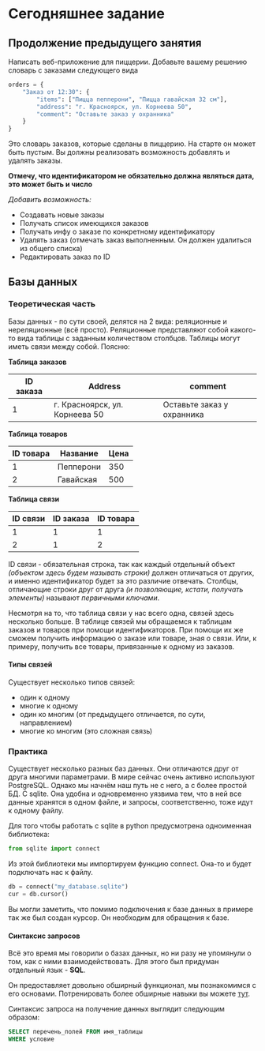 # Сегодняшнее задание
## Продолжение предыдущего занятия
Написать веб-приложение для пиццерии. Добавьте вашему решению
словарь с заказами следующего вида
```python
orders = {
    "Заказ от 12:30": {
        "items": ["Пицца пепперони", "Пицца гавайская 32 см"], 
        "address": "г. Красноярск, ул. Корнеева 50",
        "comment": "Оставьте заказ у охранника"
    }
}
```
Это словарь заказов, которые сделаны в пиццерию. На старте он может быть пустым.
Вы должны реализовать возможность добавлять и удалять заказы.

**Отмечу, что идентификатором не обязательно должна являться дата, это может быть и число**


*Добавить возможность:*
* Создавать новые заказы
* Получать список имеющихся заказов
* Получать инфу о заказе по конкретному идентификатору
* Удалять заказ (отмечать заказ выполненным. 
Он должен удалиться из общего списка)
* Редактировать заказ по ID
## Базы данных
### Теоретическая часть
Базы данных - по сути своей, делятся на 2 вида: реляционные и нереляционные (всё просто).
Реляционные представляют собой какого-то вида таблицы с заданным количеством столбцов.
Таблицы могут иметь связи между собой. Поясню:

**Таблица заказов**

| ID заказа | Address                        | comment                    |
|-----------|--------------------------------|----------------------------|
| 1         | г. Красноярск, ул. Корнеева 50 | Оставьте заказ у охранника |

**Таблица товаров**

| ID товара | Название  | Цена |
|-----------|-----------|------|
| 1         | Пепперони | 350  |
| 2         | Гавайская | 500  |

**Таблица связи**

| ID связи | ID заказа | ID товара |
|----------|-----------|-----------|
| 1        | 1         | 1         |
| 2        | 1         | 2         |

ID связи - обязательная строка, так как каждый отдельный объект *(объектом здесь будем называть
строки)* должен отличаться от других, и именно идентификатор будет за это различие отвечать. 
Столбцы, отличающие строки друг от друга *(и позволяющие, кстати, получать элементы)* называют
*первичными ключами*.

Несмотря на то, что таблица связи у нас всего одна, связей здесь несколько больше.
В таблице связей мы обращаемся к таблицам заказов и товаров при помощи идентификаторов. 
При помощи их же сможем получить информацию о заказе или товаре, зная о связи. Или,
к примеру, получить все товары, привязанные к одному из заказов.

#### Типы связей
Существует несколько типов связей:
* один к одному
* многие к одному
* один ко многим (от предыдущего отличается, по сути, направлением)
* многие ко многим (это сложная связь)

### Практика
Существует несколько разных баз данных. Они отличаются друг от друга многими параметрами. 
В мире сейчас очень активно используют PostgreSQL. Однако мы начнём наш путь не с него,
а с более простой БД. С sqlite. Она удобна и одновременно уязвима тем, что в ней все данные хранятся в одном файле,
и запросы, соответственно, тоже идут к одному файлу.

Для того чтобы работать с sqlite в python предусмотрена одноименная библиотека:
```python
from sqlite import connect
```
Из этой библиотеки мы импортируем функцию connect. Она-то и будет подключать нас к файлу.
```python
db = connect("my_database.sqlite")
cur = db.cursor()
```
Вы могли заметить, что помимо подключения к базе данных в примере так же был создан курсор.
Он необходим для обращения к базе.
#### Синтаксис запросов
Всё это время мы говорили о базах данных, но ни разу не упомянули о том, как с ними взаимодействовать.
Для этого был придуман отдельный язык - **SQL**.

Он предоставляет довольно обширный функционал, мы познакомимся с его основами. Потренировать
более обширные навыки вы можете <a href="https://sql-academy.org/ru">тут</a>.

Синтаксис запроса на получение данных выглядит следующим образом:
```sql
SELECT перечень_полей FROM имя_таблицы
WHERE условие
```
